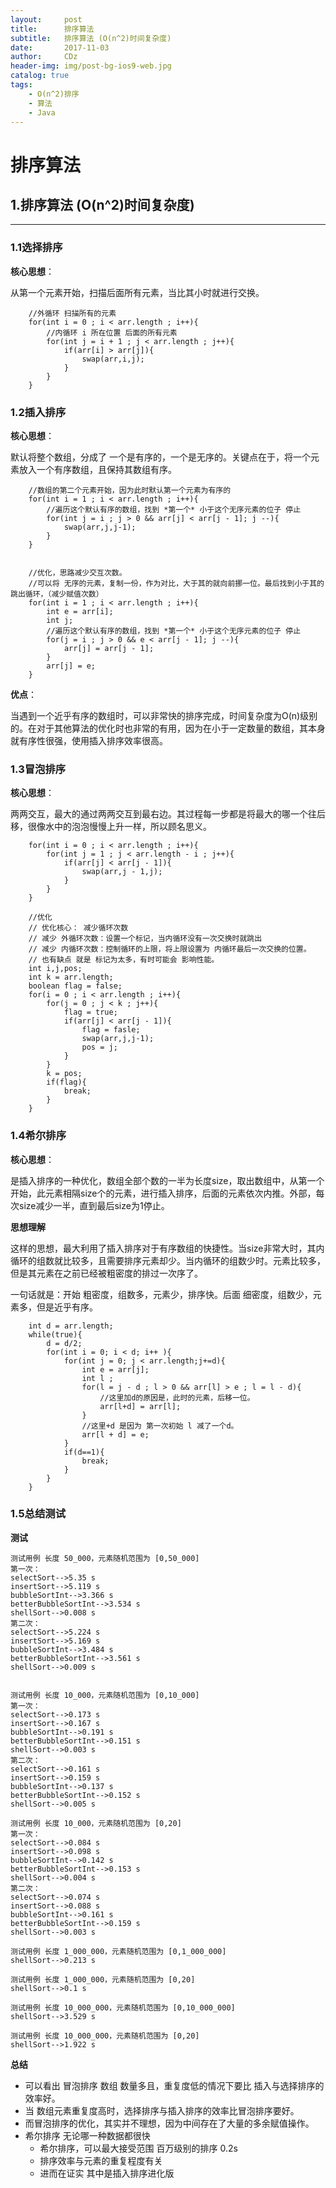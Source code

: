 ```yaml
---
layout:     post
title:      排序算法
subtitle:   排序算法 (O(n^2)时间复杂度)
date:       2017-11-03
author:     CDz
header-img: img/post-bg-ios9-web.jpg
catalog: true
tags:
    - O(n^2)排序
    - 算法
    - Java
---
```


# 排序算法

## 1.排序算法 (O(n^2)时间复杂度)
----
### 1.1选择排序
**核心思想**：

从第一个元素开始，扫描后面所有元素，当比其小时就进行交换。

```
    //外循环 扫描所有的元素
    for(int i = 0 ; i < arr.length ; i++){
        //内循环 i 所在位置 后面的所有元素
        for(int j = i + 1 ; j < arr.length ; j++){
            if(arr[i] > arr[j]){
                swap(arr,i,j);
            }
        }
    }
```

### 1.2插入排序

**核心思想**：

默认将整个数组，分成了 一个是有序的，一个是无序的。关键点在于，将一个元素放入一个有序数组，且保持其数组有序。

```
    //数组的第二个元素开始，因为此时默认第一个元素为有序的
    for(int i = 1 ; i < arr.length ; i++){
        //遍历这个默认有序的数组，找到 *第一个* 小于这个无序元素的位子 停止
        for(int j = i ; j > 0 && arr[j] < arr[j - 1]; j --){
            swap(arr,j,j-1);
        }
    }


    //优化，思路减少交互次数。
    //可以将 无序的元素，复制一份，作为对比，大于其的就向前挪一位。最后找到小于其的跳出循环，（减少赋值次数）
    for(int i = 1 ; i < arr.length ; i++){
        int e = arr[i];
        int j;
        //遍历这个默认有序的数组，找到 *第一个* 小于这个无序元素的位子 停止
        for(j = i ; j > 0 && e < arr[j - 1]; j --){
            arr[j] = arr[j - 1];
        }
        arr[j] = e;
    }

```

**优点**：

当遇到一个近乎有序的数组时，可以非常快的排序完成，时间复杂度为O(n)级别的。在对于其他算法的优化时也非常的有用，因为在小于一定数量的数组，其本身就有序性很强，使用插入排序效率很高。

### 1.3冒泡排序
**核心思想**：

两两交互，最大的通过两两交互到最右边。其过程每一步都是将最大的哪一个往后移，很像水中的泡泡慢慢上升一样，所以顾名思义。

```
    for(int i = 0 ; i < arr.length ; i++){
        for(int j = 1 ; j < arr.length - i ; j++){
            if(arr[j] < arr[j - 1]){
                swap(arr,j - 1,j);
            }
        }
    }

    //优化
    // 优化核心： 减少循环次数
    // 减少 外循环次数：设置一个标记，当内循环没有一次交换时就跳出
    // 减少 内循环次数：控制循环的上限，将上限设置为 内循环最后一次交换的位置。
    // 也有缺点 就是 标记为太多，有时可能会 影响性能。
    int i,j,pos;
    int k = arr.length;
    boolean flag = false;
    for(i = 0 ; i < arr.length ; i++){
        for(j = 0 ; j < k ; j++){
            flag = true;
            if(arr[j] < arr[j - 1]){
                flag = fasle;
                swap(arr,j,j-1);
                pos = j;
            }
        }
        k = pos;
        if(flag){
            break;
        }
    }
```

### 1.4希尔排序
**核心思想**：

是插入排序的一种优化，数组全部个数的一半为长度size，取出数组中，从第一个开始，此元素相隔size个的元素，进行插入排序，后面的元素依次内推。外部，每次size减少一半，直到最后size为1停止。

**思想理解**

 这样的思想，最大利用了插入排序对于有序数组的快捷性。当size非常大时，其内循环的组数就比较多，且需要排序元素却少。当内循环的组数少时。元素比较多，但是其元素在之前已经被粗密度的排过一次序了。

 一句话就是：开始 粗密度，组数多，元素少，排序快。后面 细密度，组数少，元素多，但是近乎有序。

```
    int d = arr.length;
    while(true){
        d = d/2;
        for(int i = 0; i < d; i++ ){
            for(int j = 0; j < arr.length;j+=d){
                int e = arr[j];
                int l ;
                for(l = j - d ; l > 0 && arr[l] > e ; l = l - d){
                    //这里加d的原因是，此时的元素，后移一位。
                    arr[l+d] = arr[l]; 
                }
                //这里+d 是因为 第一次初始 l 减了一个d。
                arr[l + d] = e;
            }
            if(d==1){
                break;
            }
        }
    }

```

### 1.5总结测试     
**测试**

    测试用例 长度 50_000，元素随机范围为 [0,50_000]
    第一次：
    selectSort-->5.35 s
    insertSort-->5.119 s
    bubbleSortInt-->3.366 s
    betterBubbleSortInt-->3.534 s
    shellSort-->0.008 s
    第二次：
    selectSort-->5.224 s
    insertSort-->5.169 s
    bubbleSortInt-->3.484 s
    betterBubbleSortInt-->3.561 s
    shellSort-->0.009 s


    测试用例 长度 10_000，元素随机范围为 [0,10_000]
    第一次：
    selectSort-->0.173 s
    insertSort-->0.167 s
    bubbleSortInt-->0.191 s
    betterBubbleSortInt-->0.151 s
    shellSort-->0.003 s
    第二次：
    selectSort-->0.161 s
    insertSort-->0.159 s
    bubbleSortInt-->0.137 s
    betterBubbleSortInt-->0.152 s
    shellSort-->0.005 s

    测试用例 长度 10_000，元素随机范围为 [0,20]
    第一次：
    selectSort-->0.084 s
    insertSort-->0.098 s
    bubbleSortInt-->0.142 s
    betterBubbleSortInt-->0.153 s
    shellSort-->0.004 s
    第二次：
    selectSort-->0.074 s
    insertSort-->0.088 s
    bubbleSortInt-->0.161 s
    betterBubbleSortInt-->0.159 s
    shellSort-->0.003 s

    测试用例 长度 1_000_000，元素随机范围为 [0,1_000_000]
    shellSort-->0.213 s

    测试用例 长度 1_000_000，元素随机范围为 [0,20]
    shellSort-->0.1 s

    测试用例 长度 10_000_000，元素随机范围为 [0,10_000_000]
    shellSort-->3.529 s

    测试用例 长度 10_000_000，元素随机范围为 [0,20]
    shellSort-->1.922 s


**总结**

* 可以看出 冒泡排序 数组 数量多且，重复度低的情况下要比 插入与选择排序的效率好。
* 当 数组元素重复度高时，选择排序与插入排序的效率比冒泡排序要好。
* 而冒泡排序的优化，其实并不理想，因为中间存在了大量的多余赋值操作。
* 希尔排序 无论哪一种数据都很快
    - 希尔排序，可以最大接受范围 百万级别的排序 0.2s
    - 排序效率与元素的重复程度有关
    - 进而在证实 其中是插入排序进化版

 



